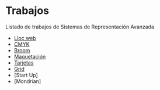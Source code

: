 # Trabajos
Listado de trabajos de Sistemas de Representación Avanzada

* [Lloc web](https://silviarroyo.github.io/Lloc-web/)
* [CMYK](https://silviarroyo.github.io/CMYK/)
* [Broom](https://silviarroyo.github.io/broom/)
* [Maquetación](https://silviarroyo.github.io/maquetacion/)
* [Tarjetas](https://silviarroyo.github.io/Tarjetas/)
* [Grid](https://silviarroyo.github.io/Gid_moma/)
* [Start Up]
* [Mondrian]
